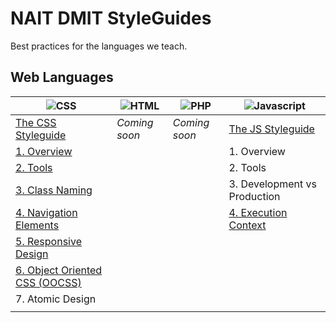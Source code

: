 NAIT DMIT StyleGuides
=====================

Best practices for the languages we teach.

## Web Languages

|                ![CSS](https://raw.github.com/nait-dmit/styleguides/master/assets/icons/css-med.png)               | ![HTML](https://raw.github.com/nait-dmit/styleguides/master/assets/icons/html-med.png) | ![PHP](https://raw.github.com/nait-dmit/styleguides/master/assets/icons/php-med.png) |      ![Javascript](https://raw.github.com/nait-dmit/styleguides/master/assets/icons/js-med.png)      |
| ----------------------------------------------------------------------------------------------------------------- | -------------------------------------------------------------------------------------- | ------------------------------------------------------------------------------------ | ---------------------------------------------------------------------------------------------------- |
| [The CSS Styleguide](https://github.com/nait-dmit/styleguides/tree/master/css)                                    | _Coming soon_                                                                          | _Coming soon_                                                                        | [The JS Styleguide](https://github.com/nait-dmit/styleguides/tree/master/js)                         |
| [1. Overview](https://github.com/nait-dmit/styleguides/tree/master/css/overview.md)                               |                                                                                        |                                                                                      | 1. Overview                                                                                          |
| [2. Tools](https://github.com/nait-dmit/styleguides/tree/master/css/tools.md)                                     |                                                                                        |                                                                                      | 2. Tools                                                                                             |
| [3. Class Naming](https://github.com/nait-dmit/styleguides/tree/master/css/class-naming.md)                       |                                                                                        |                                                                                      | 3. Development vs Production                                                                         |
| [4. Navigation Elements](https://github.com/nait-dmit/styleguides/tree/master/css/navigation-elements.md)         |                                                                                        |                                                                                      | [4. Execution Context](https://github.com/nait-dmit/styleguides/tree/master/js/execution-context.md) |
| [5. Responsive Design](https://github.com/nait-dmit/styleguides/tree/master/css/responsive-design.md)             |                                                                                        |                                                                                      |                                                                                                      |
| [6. Object Oriented CSS (OOCSS)](https://github.com/nait-dmit/styleguides/tree/master/css/object-oriented-css.md) |                                                                                        |                                                                                      |                                                                                                      |
| 7. Atomic Design                                                                                                  |                                                                                        |                                                                                      |                                                                                                      |
|                                                                                                                   |                                                                                        |                                                                                      |                                                                                                      |
